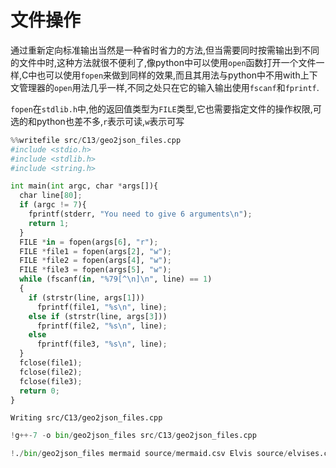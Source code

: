 
# 文件操作

通过重新定向标准输出当然是一种省时省力的方法,但当需要同时按需输出到不同的文件中时,这种方法就很不便利了,像python中可以使用`open`函数打开一个文件一样,C中也可以使用`fopen`来做到同样的效果,而且其用法与python中不用with上下文管理器的`open`用法几乎一样,不同之处只在它的输入输出使用`fscanf`和`fprintf`.

`fopen`在`stdlib.h`中,他的返回值类型为`FILE`类型,它也需要指定文件的操作权限,可选的和python也差不多,`r`表示可读,`w`表示可写



```python
%%writefile src/C13/geo2json_files.cpp
#include <stdio.h>
#include <stdlib.h>
#include <string.h>

int main(int argc, char *args[]){
  char line[80];
  if (argc != 7){
    fprintf(stderr, "You need to give 6 arguments\n");
    return 1;
  }
  FILE *in = fopen(args[6], "r");
  FILE *file1 = fopen(args[2], "w");
  FILE *file2 = fopen(args[4], "w");
  FILE *file3 = fopen(args[5], "w");
  while (fscanf(in, "%79[^\n]\n", line) == 1)
  {
    if (strstr(line, args[1]))
      fprintf(file1, "%s\n", line);
    else if (strstr(line, args[3]))
      fprintf(file2, "%s\n", line);
    else
      fprintf(file3, "%s\n", line);
  }
  fclose(file1);
  fclose(file2);
  fclose(file3);
  return 0;
}
```

    Writing src/C13/geo2json_files.cpp



```python
!g++-7 -o bin/geo2json_files src/C13/geo2json_files.cpp
```


```python
!./bin/geo2json_files mermaid source/mermaid.csv Elvis source/elvises.csv source/the_rest.csv source/gps_meta.csv
```
